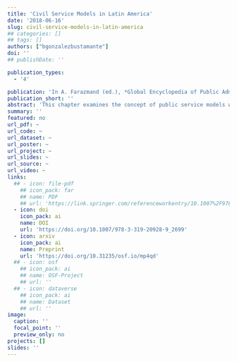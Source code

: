 ```yaml
---
title: 'Civil Service Models in Latin America'
date: '2018-06-16'
slug: civil-service-models-in-latin-america
## categories: []
## tags: []
authors: ["bgonzalezbustamante"]
doi: ''
## publishDate: ''

publication_types:
  - '4'

publication: 'In A. Farazmand (ed.), *Global Encyclopedia of Public Administration, Public Policy, and Governance* (pp. 775-783). Cham: Springer'
publication_short: ''
abstract: 'This chapter examines the concept of public service models with special emphasis on Latin American reality. The following section deals with the subject from a historical perspective, its ties to the patronage systems, and the main milestones which have shaped the evolution of the civil services. Subsequently, the next section deals with the chief characteristics and changes in the civil services and presents an evaluation of the models in Latin America. Finally, the last section sets out some brief conclusions and summarises the main ideas of this entry.'
summary: ''
featured: no
url_pdf: ~
url_code: ~
url_dataset: ~
url_poster: ~
url_project: ~
url_slides: ~
url_source: ~
url_video: ~
links:
  ## - icon: file-pdf
    ## icon_pack: far
    ## name: PDF
    ## url: 'https://link.springer.com/referenceworkentry/10.1007%2F978-3-319-20928-9_2699'
  - icon: doi
    icon_pack: ai
    name: DOI
    url: 'https://doi.org/10.1007/978-3-319-20928-9_2699'
  - icon: arxiv
    icon_pack: ai
    name: Preprint
    url: 'https://doi.org/10.31235/osf.io/mp4qd'
  ## - icon: osf
    ## icon_pack: ai
    ## name: OSF-Project
    ## url: ''
  ## - icon: dataverse
    ## icon_pack: ai
    ## name: Dataset
    ## url: ''
image:
  caption: ''
  focal_point: ''
  preview_only: no
projects: []
slides: ''
---
```

